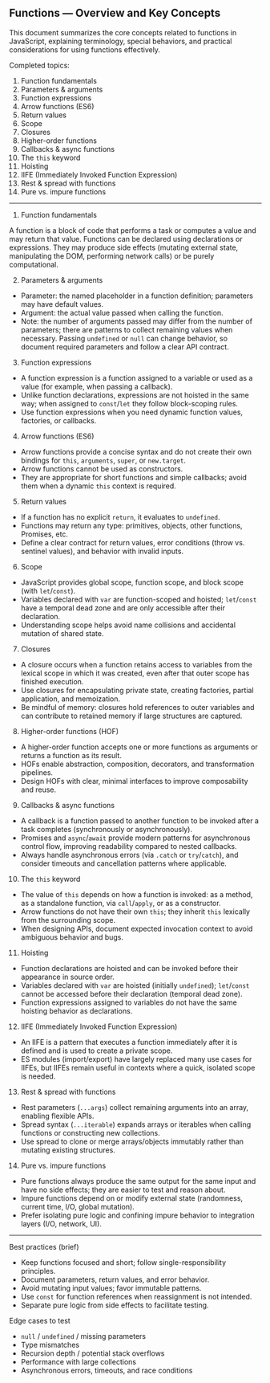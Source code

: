 <!-- Key thing about Function -->

## Functions — Overview and Key Concepts

This document summarizes the core concepts related to functions in JavaScript, explaining terminology, special behaviors, and practical considerations for using functions effectively.

Completed topics:
1) Function fundamentals
2) Parameters & arguments
3) Function expressions
4) Arrow functions (ES6)
5) Return values
6) Scope
7) Closures
8) Higher-order functions
9) Callbacks & async functions
10) The `this` keyword
11) Hoisting
12) IIFE (Immediately Invoked Function Expression)
13) Rest & spread with functions
14) Pure vs. impure functions

---

1) Function fundamentals

A function is a block of code that performs a task or computes a value and may return that value. Functions can be declared using declarations or expressions. They may produce side effects (mutating external state, manipulating the DOM, performing network calls) or be purely computational.

2) Parameters & arguments

- Parameter: the named placeholder in a function definition; parameters may have default values.
- Argument: the actual value passed when calling the function.
- Note: the number of arguments passed may differ from the number of parameters; there are patterns to collect remaining values when necessary. Passing `undefined` or `null` can change behavior, so document required parameters and follow a clear API contract.

3) Function expressions

- A function expression is a function assigned to a variable or used as a value (for example, when passing a callback).
- Unlike function declarations, expressions are not hoisted in the same way; when assigned to `const`/`let` they follow block-scoping rules.
- Use function expressions when you need dynamic function values, factories, or callbacks.

4) Arrow functions (ES6)

- Arrow functions provide a concise syntax and do not create their own bindings for `this`, `arguments`, `super`, or `new.target`.
- Arrow functions cannot be used as constructors.
- They are appropriate for short functions and simple callbacks; avoid them when a dynamic `this` context is required.

5) Return values

- If a function has no explicit `return`, it evaluates to `undefined`.
- Functions may return any type: primitives, objects, other functions, Promises, etc.
- Define a clear contract for return values, error conditions (throw vs. sentinel values), and behavior with invalid inputs.

6) Scope

- JavaScript provides global scope, function scope, and block scope (with `let`/`const`).
- Variables declared with `var` are function-scoped and hoisted; `let`/`const` have a temporal dead zone and are only accessible after their declaration.
- Understanding scope helps avoid name collisions and accidental mutation of shared state.

7) Closures

- A closure occurs when a function retains access to variables from the lexical scope in which it was created, even after that outer scope has finished execution.
- Use closures for encapsulating private state, creating factories, partial application, and memoization.
- Be mindful of memory: closures hold references to outer variables and can contribute to retained memory if large structures are captured.

8) Higher-order functions (HOF)

- A higher-order function accepts one or more functions as arguments or returns a function as its result.
- HOFs enable abstraction, composition, decorators, and transformation pipelines.
- Design HOFs with clear, minimal interfaces to improve composability and reuse.

9) Callbacks & async functions

- A callback is a function passed to another function to be invoked after a task completes (synchronously or asynchronously).
- Promises and `async`/`await` provide modern patterns for asynchronous control flow, improving readability compared to nested callbacks.
- Always handle asynchronous errors (via `.catch` or `try`/`catch`), and consider timeouts and cancellation patterns where applicable.

10) The `this` keyword

- The value of `this` depends on how a function is invoked: as a method, as a standalone function, via `call`/`apply`, or as a constructor.
- Arrow functions do not have their own `this`; they inherit `this` lexically from the surrounding scope.
- When designing APIs, document expected invocation context to avoid ambiguous behavior and bugs.

11) Hoisting

- Function declarations are hoisted and can be invoked before their appearance in source order.
- Variables declared with `var` are hoisted (initially `undefined`); `let`/`const` cannot be accessed before their declaration (temporal dead zone).
- Function expressions assigned to variables do not have the same hoisting behavior as declarations.

12) IIFE (Immediately Invoked Function Expression)

- An IIFE is a pattern that executes a function immediately after it is defined and is used to create a private scope.
- ES modules (import/export) have largely replaced many use cases for IIFEs, but IIFEs remain useful in contexts where a quick, isolated scope is needed.

13) Rest & spread with functions

- Rest parameters (`...args`) collect remaining arguments into an array, enabling flexible APIs.
- Spread syntax (`...iterable`) expands arrays or iterables when calling functions or constructing new collections.
- Use spread to clone or merge arrays/objects immutably rather than mutating existing structures.

14) Pure vs. impure functions

- Pure functions always produce the same output for the same input and have no side effects; they are easier to test and reason about.
- Impure functions depend on or modify external state (randomness, current time, I/O, global mutation).
- Prefer isolating pure logic and confining impure behavior to integration layers (I/O, network, UI).

---

Best practices (brief)

- Keep functions focused and short; follow single-responsibility principles.
- Document parameters, return values, and error behavior.
- Avoid mutating input values; favor immutable patterns.
- Use `const` for function references when reassignment is not intended.
- Separate pure logic from side effects to facilitate testing.

Edge cases to test

- `null` / `undefined` / missing parameters
- Type mismatches
- Recursion depth / potential stack overflows
- Performance with large collections
- Asynchronous errors, timeouts, and race conditions